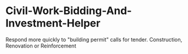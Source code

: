 # Civil-Work-Bidding-And-Investment-Helper
Respond more quickly to "building permit" calls for tender. Construction, Renovation or Reinforcement
